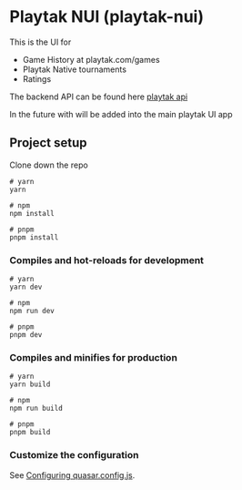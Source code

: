 # Playtak NUI (playtak-nui)

This is the UI for
- Game History at playtak.com/games
- Playtak Native tournaments
- Ratings

The backend API can be found here [playtak api](https://github.com/USTakAssociation/playtak-api)

In the future with will be added into the main playtak UI app

## Project setup

Clone down the repo

```
# yarn
yarn

# npm
npm install

# pnpm
pnpm install
```

### Compiles and hot-reloads for development

```
# yarn
yarn dev

# npm
npm run dev

# pnpm
pnpm dev
```

### Compiles and minifies for production

```
# yarn
yarn build

# npm
npm run build

# pnpm
pnpm build
```



### Customize the configuration
See [Configuring quasar.config.js](https://v2.quasar.dev/quasar-cli-vite/quasar-config-js).
